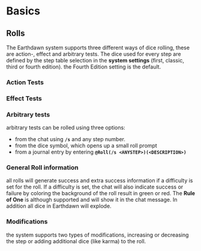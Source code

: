 # Basics

## Rolls

The Earthdawn system supports three different ways of dice rolling, these are action-, effect and arbitrary tests. The dice used for every step are defined by the step table selection in the **system settings** (first, classic, third or fourth edition). the Fourth Edition setting is the default.

### Action Tests

### Effect Tests

### Arbitrary tests

arbitrary tests can be rolled using three options:
- from the chat using **`/s`** and any step number.
- from the dice symbol, which opens up a small roll prompt 
- from a journal entry by entering **`@Roll(/s <ANYSTEP>)(<DESCRIPTION>)`**

### General Roll information

all rolls will generate success and extra success information if a difficulty is set for the roll. If a difficulty is set, the chat will also indicate success or failure by coloring the background of the roll result in green or red. The **Rule of One** is although supported and will show it in the chat message.
In addition all dice in Earthdawn will explode.

### Modifications

the system supports two types of modifications, increasing or decreasing the step or adding additional dice (like karma) to the roll.

